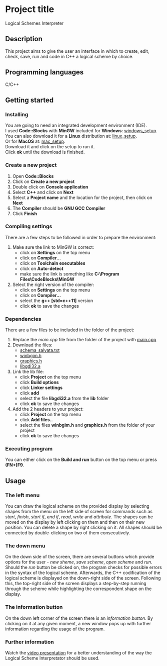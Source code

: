 # Project title
Logical Schemes Interpreter

## Description
This project aims to give the user an interface in which to create, edit, check, save, run and code in C++ a logical scheme by choice.

## Programming languages
C/C++

## Getting started
### Installing
You are going to need an integrated development environment (IDE).  
I used **Code::Blocks** with **MinGW** included for **Windows**:
[windows_setup](https://sourceforge.net/projects/codeblocks/files/Binaries/20.03/Windows/codeblocks-20.03mingw-setup.exe/download).  
You can also download it for a **Linux** distribution at:
[linux_setup](https://www.codeblocks.org/downloads/binaries/#imagesoslinux48pnglogo-linux-32-and-64-bit).  
Or for **MacOS** at:
[mac_setup](https://sourceforge.net/projects/codeblocks/files/Binaries/13.12/MacOS/CodeBlocks-13.12-mac.zip/download).  
Download it and click on the setup to run it.  
Click **ok** until the download is finished.

### Create a new project
1. Open **Code::Blocks**
2. Click on **Create a new project**
3. Double click on **Console application**
4. Select **C++** and click on **Next**
5. Select a **Project name** and the location for the project, then click on **Next**
6. The **Compiler** should be **GNU GCC Compiler**
7. Click **Finish**

### Compiling settings
There are a few steps to be followed in order to prepare the environment:
1. Make sure the link to MinGW is correct:
    * click on **Settings** on the top menu
    * click on **Compiler...**
    * click on **Toolchain executables**
    * click on **Auto-detect**
    * make sure the link is something like **C:\Program Files\CodeBlocks\MinGW**
2. Select the right version of the compiler:
    * click on **Settings** on the top menu
    * click on **Compiler...**
    * select the **g++ [std=c++11]** version
    * click **ok** to save the changes

### Dependencies
There are a few files to be included in the folder of the project:
1. Replace the *main.cpp* file from the folder of the project with [main.cpp](src/main.cpp)
2. Download the files:
    * [schema_salvata.txt](dependencies/schema_salvata.txt)
    * [winbgim.h](headers/winbgim.h)
    * [graphics.h](headers/graphics.h)
    * [libgdi32.a](lib/libgdi32.a)
3. Link the lib file:
    * click **Project** on the top menu
    * click **Build options**
    * click **Linker settings**
    * click **add**
    * select the file **libgdi32.a** from the **lib** folder
    * click **ok** to save the changes
4. Add the 2 headers to your project:
    * click **Project** on the top menu
    * click **Add files..**
    * select the files **winbgim.h** and **graphics.h**
    from the folder of your project
    * click **ok** to save the changes


### Executing program
You can either click on the **Build and run** button on the top menu or press **(FN+)F9**.

## Usage
### The left menu
You can draw the logical scheme on the provided display by selecting shapes from the menu on the left side of screen for commands such as *start*, *finish*, *start if*, *end if*, *read*, *write* and *attribute*. The shapes can be moved on the display by left clicking on them and then on their new position. You can delete a shape by right clicking on it. All shapes should be connected by double-clicking on two of them consecutively.

### The down menu
On the down side of the screen, there are several buttons which provide options for the user - *new sheme*, *save scheme*, *open scheme* and *run*.  
Should the *run* button be clicked on, the program checks for possible errors in the syntax of the logical scheme. Afterwards, the C++ codification of the logical scheme is displayed on the down-right side of the screen. Following this, the top-right side of the screen displays a step-by-step running through the scheme while highlighting the correspondent shape on the display. 

### The information button
On the down left corner of the screen there is an *information button*. By clicking on it at any given moment, a new window pops up with further information regarding the usage of the program.

### Further information
Watch the [video presentation](<presentation.mkv>) for a better understanding of the way the Logical Scheme Interpretator should be used.
